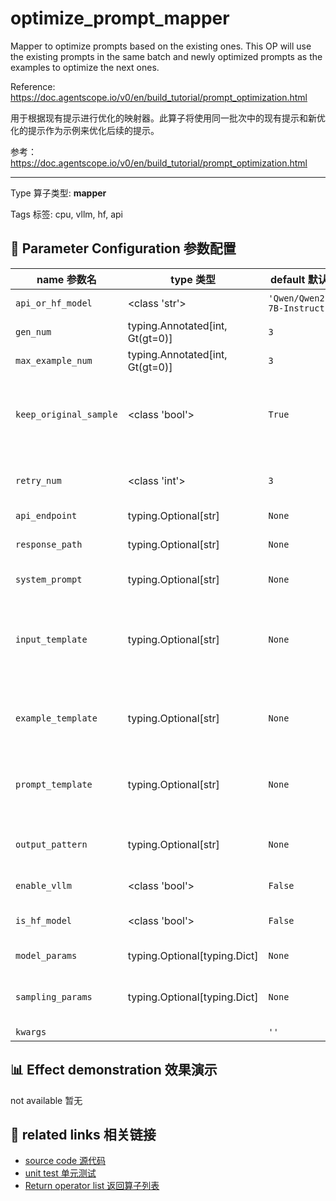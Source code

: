 # optimize_prompt_mapper


Mapper to optimize prompts based on the existing ones. This OP will use the existing prompts in the same batch and newly optimized prompts as the examples to optimize the next ones.

Reference: https://doc.agentscope.io/v0/en/build_tutorial/prompt_optimization.html


用于根据现有提示进行优化的映射器。此算子将使用同一批次中的现有提示和新优化的提示作为示例来优化后续的提示。

参考：https://doc.agentscope.io/v0/en/build_tutorial/prompt_optimization.html


*****

Type 算子类型: **mapper**

Tags 标签: cpu, vllm, hf, api

## 🔧 Parameter Configuration 参数配置
| name 参数名 | type 类型 | default 默认值 | desc 说明 |
|--------|------|--------|------|
| `api_or_hf_model` | <class 'str'> | `'Qwen/Qwen2.5-7B-Instruct'` | API or huggingface model name. |
| `gen_num` | typing.Annotated[int, Gt(gt=0)] | `3` | The number of new prompts to generate. |
| `max_example_num` | typing.Annotated[int, Gt(gt=0)] | `3` |  |
| `keep_original_sample` | <class 'bool'> | `True` | whether to keep the original sample. If it's set to False, there will be only generated texts in the final datasets and the original texts will be removed. It's True in default. |
| `retry_num` | <class 'int'> | `3` | how many times to retry to generate the prompt if the parsed generated prompt is empty. It's 3 in default. |
| `api_endpoint` | typing.Optional[str] | `None` | URL endpoint for the API. |
| `response_path` | typing.Optional[str] | `None` | Path to extract content from the API response. Defaults to 'choices.0.message.content'. |
| `system_prompt` | typing.Optional[str] | `None` | System prompt for guiding the generation task. |
| `input_template` | typing.Optional[str] | `None` | Template for building the input prompt. It must include one placeholder '{}', which will be replaced by `example_num` formatted examples defined by `example_template`. |
| `example_template` | typing.Optional[str] | `None` | Template for formatting one prompt example. It must include one placeholder '{}', which will be replaced by one formatted prompt. |
| `prompt_template` | typing.Optional[str] | `None` | Template for formatting a single prompt within each example. Must include two placeholders '{}' for the question and answer. |
| `output_pattern` | typing.Optional[str] | `None` | Regular expression pattern to extract questions and answers from model response. |
| `enable_vllm` | <class 'bool'> | `False` | Whether to use vllm for inference acceleration. |
| `is_hf_model` | <class 'bool'> | `False` | If true, use Transformers for loading hugging face or local llm. |
| `model_params` | typing.Optional[typing.Dict] | `None` | Parameters for initializing the model. |
| `sampling_params` | typing.Optional[typing.Dict] | `None` | Sampling parameters for text generation. e.g {'temperature': 0.9, 'top_p': 0.95} |
| `kwargs` |  | `''` | Extra keyword arguments. |

## 📊 Effect demonstration 效果演示
not available 暂无

## 🔗 related links 相关链接
- [source code 源代码](../../../data_juicer/ops/mapper/optimize_prompt_mapper.py)
- [unit test 单元测试](../../../tests/ops/mapper/test_optimize_prompt_mapper.py)
- [Return operator list 返回算子列表](../../Operators.md)
